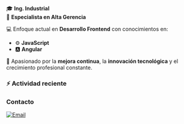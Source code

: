 🎓 **Ing. Industrial**  
🏅 **Especialista en Alta Gerencia**

💻 Enfoque actual en **Desarrollo Frontend** con conocimientos en:  
- ⚙️ **JavaScript**  
- 🅰️ **Angular**

🚀 Apasionado por la **mejora continua**, la **innovación tecnológica** y el crecimiento profesional constante.

### :zap: Actividad reciente
<!--START_SECTION:activity-->

<!--END_SECTION:activity-->

### Contacto

[![Email](https://img.shields.io/badge/📧%20Email-diego2601%40gmail.com-blue)](mailto:diego2601@gmail.com)
